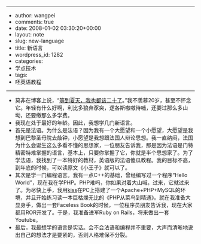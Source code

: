 - --
- author: wangpei
- comments: true
- date: 2008-01-02 03:30:20+00:00
- layout: note
- slug: new-language
- title: 新语言
- wordpress_id: 1282
- categories:
- 学点技术
- tags:
- 呸英语教程
- --
- 莫非在博客上说，“[等到夏天，我也都该二十了](http://motalk.yculblog.com/post.2784621.html)。”我不羡慕20岁，甚至不怀念它。年轻有什么好啊，利比多狼奔豕突，逻各斯嗷嗷待哺，还要过那么多山坳，还要缴那么多学费。
- 我现在处于最好的年龄。因此，我想学几门新语言。
- 首先是法语。为什么是法语？因为我有一个大愿望和一个小愿望，大愿望是我想到巴黎圣母院去敲钟，小愿望是我想跟法国人辩论思想。我一直纳闷，法国为什么会诞生这么多看不懂的思想家，一位朋友告诉我，那是因为法语是门特精密特难掌握的语言，基本上，只要你掌握了它，你就是半个思想家了。为了学法语，我找到了一本特好的教材，英语版的法语傻瓜教程。我的目标不高，到年底的时候，可以读原文《小王子》就可以了。
- 其次是学一门编程语言。我有一点C++的基础，曾经编写过一个程序“Hello World”，现在我在学PHP。PHP难吗，你如果对着大山喊，过来，它就过来了。为尽快上手，我用[kiss](http://chin.bokee.com/5005482.html)在PC上搭建了一个Apache+PHP+MySQL的环境，并且开始练习读一本巨枯燥无比的《PHP从菜鸟到精通》。就在我准备大显身手，做出一套Faceless Book的时候，一位程序员朋友告诉我，现在大家都用ROR开发了。于是，我准备进军Ruby on Rails，将来做出一套Youtube。
- 最后，我最想学的语言是实话。会不会法语和编程并不重要，大声而清晰地说出自己的想法才是要紧的，否则人格难保不分裂。

